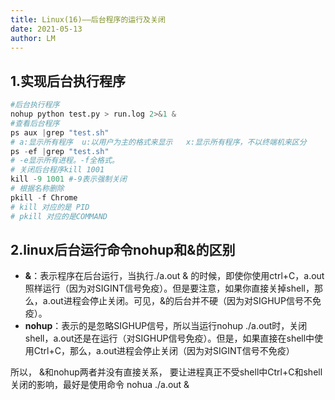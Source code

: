 ```yaml
---
title: Linux(16)——后台程序的运行及关闭
date: 2021-05-13
author: LM
---
```


## 1.实现后台执行程序

```python
#后台执行程序
nohup python test.py > run.log 2>&1 &
#查看后台程序
ps aux |grep "test.sh"  
# a:显示所有程序  u:以用户为主的格式来显示   x:显示所有程序，不以终端机来区分
ps -ef |grep "test.sh"  
# -e显示所有进程。-f全格式。
# 关闭后台程序kill 1001
kill -9 1001 #-9表示强制关闭
# 根据名称删除
pkill -f Chrome
# kill 对应的是 PID
# pkill 对应的是COMMAND
```

## 2.linux后台运行命令nohup和&的区别

- **&**：表示程序在后台运行，当执行./a.out & 的时候，即使你使用ctrl+C，a.out照样运行（因为对SIGINT信号免疫）。但是要注意，如果你直接关掉shell，那么，a.out进程会停止关闭。可见，&的后台并不硬（因为对SIGHUP信号不免疫）。
- **nohup**：表示的是忽略SIGHUP信号，所以当运行nohup ./a.out时，关闭shell，a.out还是在运行（对SIGHUP信号免疫）。但是，如果直接在shell中使用Ctrl+C，那么，a.out进程会停止关闭（因为对SIGINT信号不免疫）

所以， &和nohup两者并没有直接关系， 要让进程真正不受shell中Ctrl+C和shell关闭的影响，最好是使用命令 nohua ./a.out & 